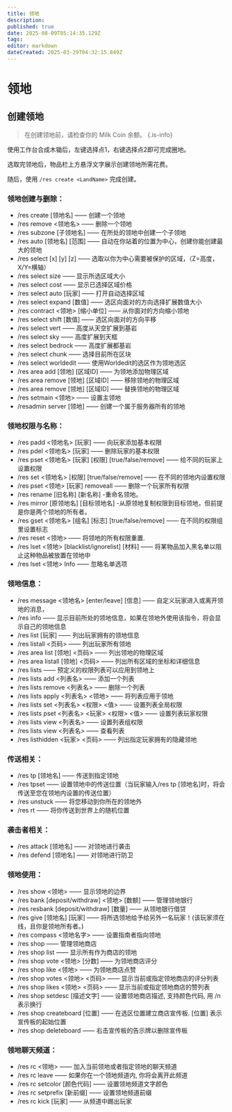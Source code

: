 ```yaml
---
title: 领地
description: 
published: true
date: 2025-08-09T05:14:35.129Z
tags: 
editor: markdown
dateCreated: 2025-03-29T04:32:15.849Z
---
```


# 领地
## 创建领地
> 在创建领地前，请检查你的 Milk Coin 余额。
{.is-info}

使用工作台合成木锄后，左键选择点1，右键选择点2即可完成圈地。

选取完领地后，物品栏上方悬浮文字展示创建领地所需花费。

随后，使用 `/res create <LandName>` 完成创建。



### 领地创建与删除：
- /res create [领地名] —— 创建一个领地
- /res remove <领地名> —— 删除一个领地
- /res subzone [子领地名] —— 在所处的领地中创建一个子领地
- /res auto [领地名] [范围] —— 自动在你站着的位置为中心，创建你能创建最大的领地
- /res select [x] [y] [z] —— 选取以你为中心需要被保护的区域，（Z=高度，X/Y=横轴）
- /res select size —— 显示所选区域大小
- /res select cost —— 显示已选择区域价格
- /res select auto [玩家] —— 打开自动选择区域
- /res select expand [数值] —— 选区向面对的方向选择扩展数值大小
- /res contract <领地> [缩小单位] —— 从你面对的方向缩小领地
- /res select shift [数值] —— 选区向面对的方向平移
- /res select vert —— 高度从天空扩展到基岩
- /res select sky —— 高度扩展到天框
- /res select bedrock —— 高度扩展都基岩
- /res select chunk —— 选择目前所在区块
- /res select worldedit —— 使用Worldedit的选区作为领地选区
- /res area add [领地] [区域ID] —— 为领地添加物理区域
- /res area remove [领地] [区域ID] —— 移除领地的物理区域
- /res area remove [领地] [区域ID] —— 替换领地的物理区域
- /res setmain <领地> —— 设置主领地
- /resadmin server [领地] —— 创建一个属于服务器所有的领地

### 领地权限与名称：
- /res padd <领地名> [玩家] —— 向玩家添加基本权限
- /res pdel <领地名> [玩家] —— 删除玩家的基本权限
- /res pset <领地名> [玩家] [权限] [true/false/remove] —— 给不同的玩家上设置权限
- /res set <领地名> [权限] [true/false/remove] —— 在不同的领地内设置权限
- /res pset <领地> [玩家] removeall —— 删除一个玩家所有权限
- /res rename [旧名称] [新名称] -重命名领地。
- /res mirror [原领地名] [目标领地名] -从原领地复制权限到目标领地，但前提是你是两个领地的所有者。
- /res gset <领地名> [组名] [标志] [true/false/remove] —— 在不同的权限组里设置标志
- /res reset <领地> —— 将领地的所有权限重置.
- /res lset <领地> [blacklist/ignorelist] [材料] —— 将某物品加入黑名单以阻止这种物品被放置在领地中
- /res lset <领地> Info —— 忽略名单选项

### 领地信息：
- /res message <领地名> [enter/leave] [信息] —— 自定义玩家进入或离开领地的消息，
- /res info —— 显示目前所处的领地信息，如果在领地外使用该指令，将会显示自己的领地信息
- /res list [玩家] —— 列出玩家拥有的领地信息
- /res listall <页码> —— 列出玩家所有领地
- /res area list [领地] <页码> —— 列出领地的物理区域
- /res area listall [领地] <页码> —— 列出所有区域的坐标和详细信息
- /res lists —— 预定义的权限列表可以应用到领地上
- /res lists add <列表名> —— 添加一个列表
- /res lists remove <列表名> —— 删除一个列表
- /res lists apply <列表名> <领地> —— 将列表应用于领地
- /res lists set <列表名> <权限> <值> —— 设置列表全局权限
- /res lists pset <列表名> <玩家> <权限> <值> —— 设置列表玩家权限
- /res lists view <列表名> —— 设置列表组权限
- /res lists view <列表名> —— 查看列表
- /res listhidden <玩家> <页码> —— 列出指定玩家拥有的隐藏领地

### 传送相关：
- /res tp [领地名] —— 传送到指定领地
- /res tpset —— 设置领地中的传送位置（当玩家输入/res tp [领地名]时，将会传送至您在领地内设置的传送位置）
- /res unstuck —— 将您移动到你所在的领地外
- /res rt —— 将你传送到世界上的随机位置

### 袭击者相关：
- /res attack [领地名] —— 对领地进行袭击
- /res defend [领地名] —— 对领地进行防卫

### 领地使用：
- /res show <领地> —— 显示领地的边界
- /res bank [deposit/withdraw] <领地> [数额] —— 管理领地银行
- /res resbank [deposit/withdraw] [数量] —— 从领地银行借贷
- /res give [领地名] [玩家] —— 将所选领地给予给另外一名玩家！(该玩家须在线，且你是领地所有者。)
- /res compass <领地名字> —— 设置指南者指向领地
- /res shop —— 管理领地商店
- /res shop list —— 显示所有作为商店的领地
- /res shop vote <领地> [分数] —— 为领地商店评分
- /res shop like <领地> —— 为领地商店点赞
- /res shop votes <领地> <页码> —— 显示当前或指定领地商店的评分列表
- /res shop likes <领地> <页码> —— 显示当前或指定领地商店的赞列表
- /res shop setdesc [描述文字] —— 设置领地商店描述, 支持颜色代码, 用 /n 表示换行
- /res shop createboard [位置] —— 在选区位置建立商店宣传板. [位置] 表示宣传板的起始位置
- /res shop deleteboard —— 右击宣传板的告示牌以删除宣传板

### 领地聊天频道：
- /res rc <领地> —— 加入当前领地或者指定领地的聊天频道
- /res rc leave —— 如果你在一个领地频道内, 你将会离开此频道
- /res rc setcolor [颜色代码] —— 设置领地频道文字颜色
- /res rc setprefix [新前缀] —— 设置领地频道前缀
- /res rc kick [玩家] —— 从频道中踢出玩家 
